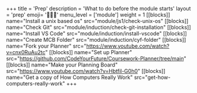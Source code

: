 +++
title = 'Prep'
description = 'What to do before the module starts'
layout = 'prep'
emoji= '🧑🏾‍💻'
menu_level = ['module']
weight = 1
[[blocks]]
name="Install a unix based os"
src="module/js1/check-unix-os"
[[blocks]]
name="Check Git"
src="module/induction/check-git-installation"
[[blocks]]
name="Install VS Code"
src="module/induction/install-vscode"
[[blocks]]
name="Create MCB Folder"
src="module/induction/cyf-folder"
[[blocks]]
name="Fork your Planner"
src="https://www.youtube.com/watch?v=cnx0RuAu2tc"
[[blocks]]
name="Set up Planner"
src="https://github.com/CodeYourFuture/Coursework-Planner/tree/main"
[[blocks]]
name="Make your Planning Board"
src="https://www.youtube.com/watch?v=Hbtfil-G0h0"
[[blocks]]
name="Get a copy of How Computers Really Work"
src="get-how-computers-really-work"
+++
